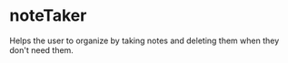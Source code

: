 # noteTaker
Helps the user to organize by taking notes and deleting them when they don't need them.
